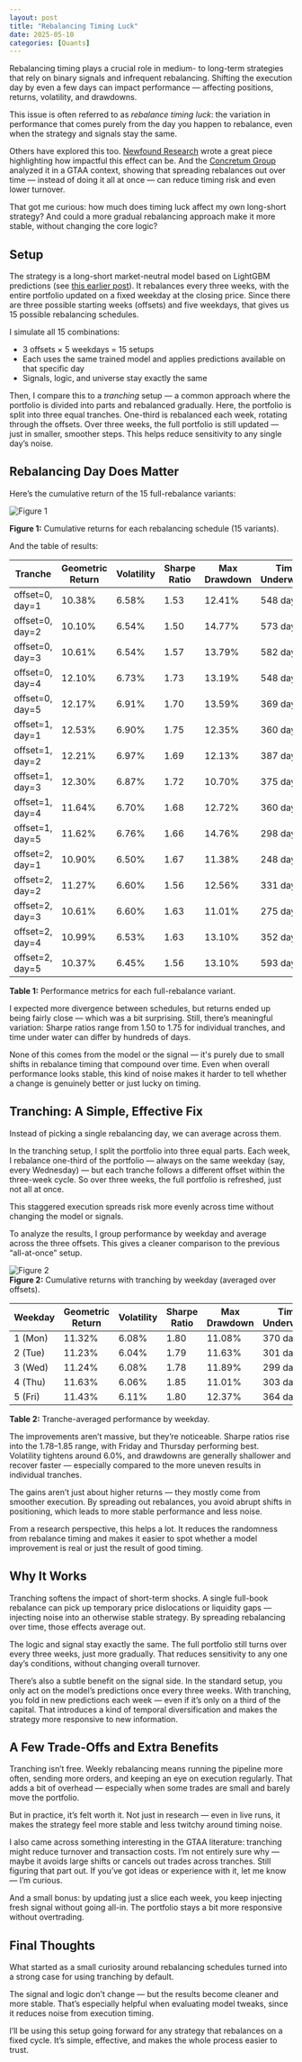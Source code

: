 ```yaml
---
layout: post
title: "Rebalancing Timing Luck"
date: 2025-05-10
categories: [Quants]
---
```


Rebalancing timing plays a crucial role in medium- to long-term strategies that rely on binary signals and infrequent rebalancing. Shifting the execution day by even a few days can impact performance — affecting positions, returns, volatility, and drawdowns.

This issue is often referred to as *rebalance timing luck*: the variation in performance that comes purely from the day you happen to rebalance, even when the strategy and signals stay the same.

Others have explored this too. [Newfound Research](https://www.thinknewfound.com/rebalance-timing-luck) wrote a great piece highlighting how impactful this effect can be. And the [Concretum Group](https://papers.ssrn.com/sol3/papers.cfm?abstract_id=5230603) analyzed it in a GTAA context, showing that spreading rebalances out over time — instead of doing it all at once — can reduce timing risk and even lower turnover.

That got me curious: how much does timing luck affect my own long-short strategy? And could a more gradual rebalancing approach make it more stable, without changing the core logic?

## Setup

The strategy is a long-short market-neutral model based on LightGBM predictions (see [this earlier post](https://piinghel.github.io/quants/2025/02/20/lgbm.html)). It rebalances every three weeks, with the entire portfolio updated on a fixed weekday at the closing price. Since there are three possible starting weeks (offsets) and five weekdays, that gives us 15 possible rebalancing schedules.

I simulate all 15 combinations:
- 3 offsets × 5 weekdays = 15 setups  
- Each uses the same trained model and applies predictions available on that specific day  
- Signals, logic, and universe stay exactly the same  

Then, I compare this to a *tranching* setup — a common approach where the portfolio is divided into parts and rebalanced gradually. Here, the portfolio is split into three equal tranches. One-third is rebalanced each week, rotating through the offsets. Over three weeks, the full portfolio is still updated — just in smaller, smoother steps. This helps reduce sensitivity to any single day’s noise.



## Rebalancing Day Does Matter

Here’s the cumulative return of the 15 full-rebalance variants:


![Figure 1](/assets/tranching/all_perf_plots.png) 

**Figure 1:** Cumulative returns for each rebalancing schedule (15 variants).


And the table of results:

| Tranche           | Geometric Return | Volatility | Sharpe Ratio | Max Drawdown | Time Underwater |
|-------------------|------------------|------------|--------------|--------------|-----------------|
| offset=0, day=1   | 10.38%           | 6.58%      | 1.53         | 12.41%       | 548 days        |
| offset=0, day=2   | 10.10%           | 6.54%      | 1.50         | 14.77%       | 573 days        |
| offset=0, day=3   | 10.61%           | 6.54%      | 1.57         | 13.79%       | 582 days        |
| offset=0, day=4   | 12.10%           | 6.73%      | 1.73         | 13.19%       | 548 days        |
| offset=0, day=5   | 12.17%           | 6.91%      | 1.70         | 13.59%       | 369 days        |
| offset=1, day=1   | 12.53%           | 6.90%      | 1.75         | 12.35%       | 360 days        |
| offset=1, day=2   | 12.21%           | 6.97%      | 1.69         | 12.13%       | 387 days        |
| offset=1, day=3   | 12.30%           | 6.87%      | 1.72         | 10.70%       | 375 days        |
| offset=1, day=4   | 11.64%           | 6.70%      | 1.68         | 12.72%       | 360 days        |
| offset=1, day=5   | 11.62%           | 6.76%      | 1.66         | 14.76%       | 298 days        |
| offset=2, day=1   | 10.90%           | 6.50%      | 1.67         | 11.38%       | 248 days        |
| offset=2, day=2   | 11.27%           | 6.60%      | 1.56         | 12.56%       | 331 days        |
| offset=2, day=3   | 10.61%           | 6.60%      | 1.63         | 11.01%       | 275 days        |
| offset=2, day=4   | 10.99%           | 6.53%      | 1.63         | 13.10%       | 352 days        |
| offset=2, day=5   | 10.37%           | 6.45%      | 1.56         | 13.10%       | 593 days        |


**Table 1:** Performance metrics for each full-rebalance variant.



I expected more divergence between schedules, but returns ended up being fairly close — which was a bit surprising. Still, there’s meaningful variation: Sharpe ratios range from 1.50 to 1.75 for individual tranches, and time under water can differ by hundreds of days.

None of this comes from the model or the signal — it's purely due to small shifts in rebalance timing that compound over time. Even when overall performance looks stable, this kind of noise makes it harder to tell whether a change is genuinely better or just lucky on timing.




## Tranching: A Simple, Effective Fix

Instead of picking a single rebalancing day, we can average across them.

In the tranching setup, I split the portfolio into three equal parts. Each week, I rebalance one-third of the portfolio — always on the same weekday (say, every Wednesday) — but each tranche follows a different offset within the three-week cycle. So over three weeks, the full portfolio is refreshed, just not all at once.

This staggered execution spreads risk more evenly across time without changing the model or signals.

To analyze the results, I group performance by weekday and average across the three offsets. This gives a cleaner comparison to the previous “all-at-once” setup.

![Figure 2](/assets/tranching/tranched_perf_plots.png)  
**Figure 2:** Cumulative returns with tranching by weekday (averaged over offsets).

| Weekday | Geometric Return | Volatility | Sharpe Ratio | Max Drawdown | Time Underwater |
|---------|------------------|------------|--------------|--------------|-----------------|
| 1 (Mon) | 11.32%           | 6.08%      | 1.80         | 11.08%       | 370 days        |
| 2 (Tue) | 11.23%           | 6.04%      | 1.79         | 11.63%       | 301 days        |
| 3 (Wed) | 11.24%           | 6.08%      | 1.78         | 11.89%       | 299 days        |
| 4 (Thu) | 11.63%           | 6.06%      | 1.85         | 11.01%       | 303 days        |
| 5 (Fri) | 11.43%           | 6.11%      | 1.80         | 12.37%       | 364 days        |

**Table 2:** Tranche-averaged performance by weekday.


The improvements aren’t massive, but they’re noticeable. Sharpe ratios rise into the 1.78–1.85 range, with Friday and Thursday performing best. Volatility tightens around 6.0%, and drawdowns are generally shallower and recover faster — especially compared to the more uneven results in individual tranches.

The gains aren’t just about higher returns — they mostly come from smoother execution. By spreading out rebalances, you avoid abrupt shifts in positioning, which leads to more stable performance and less noise.

From a research perspective, this helps a lot. It reduces the randomness from rebalance timing and makes it easier to spot whether a model improvement is real or just the result of good timing.




## Why It Works

Tranching softens the impact of short-term shocks. A single full-book rebalance can pick up temporary price dislocations or liquidity gaps — injecting noise into an otherwise stable strategy. By spreading rebalancing over time, those effects average out.

The logic and signal stay exactly the same. The full portfolio still turns over every three weeks, just more gradually. That reduces sensitivity to any one day’s conditions, without changing overall turnover.

There’s also a subtle benefit on the signal side. In the standard setup, you only act on the model’s predictions once every three weeks. With tranching, you fold in new predictions each week — even if it’s only on a third of the capital. That introduces a kind of temporal diversification and makes the strategy more responsive to new information.

## A Few Trade-Offs and Extra Benefits

Tranching isn’t free. Weekly rebalancing means running the pipeline more often, sending more orders, and keeping an eye on execution regularly. That adds a bit of overhead — especially when some trades are small and barely move the portfolio.

But in practice, it’s felt worth it. Not just in research — even in live runs, it makes the strategy feel more stable and less twitchy around timing noise.

I also came across something interesting in the GTAA literature: tranching might reduce turnover and transaction costs. I’m not entirely sure why — maybe it avoids large shifts or cancels out trades across tranches. Still figuring that part out. If you’ve got ideas or experience with it, let me know — I’m curious.

And a small bonus: by updating just a slice each week, you keep injecting fresh signal without going all-in. The portfolio stays a bit more responsive without overtrading.



## Final Thoughts

What started as a small curiosity around rebalancing schedules turned into a strong case for using tranching by default.

The signal and logic don’t change — but the results become cleaner and more stable. That’s especially helpful when evaluating model tweaks, since it reduces noise from execution timing.

I’ll be using this setup going forward for any strategy that rebalances on a fixed cycle. It’s simple, effective, and makes the whole process easier to trust.



